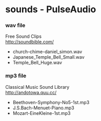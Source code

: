 sounds - PulseAudio
===============

### wav file
Free Sound Clips <br/>
http://soundbible.com/ <br/>
- church-chime-daniel_simon.wav
- Japanese_Temple_Bell_Small.wav
- Temple_Bell_Huge.wav


### mp3 file
Classical Music Sound Library <br/>
http://andotowa.quu.cc/ <br/>
- Beethoven-Symphony-No5-1st.mp3
- J.S.Bach-Menuet-Piano.mp3
- Mozart-EineKleine-1st.mp3

